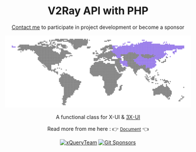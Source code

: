 <div align="center">
  <h1>V2Ray API with PHP</h1>
  <p><a href="https://t.me/xQuerySupport">Contact me</a> to participate in project development or become a sponsor</p>
  <img src="./docs/_media/map.svg">
  <p>A functional class for X-UI & <a href="https://github.com/MHSanaei/3x-ui">3X-UI</a></p>
  <p>Read more from me here : 👉 <small><a href="https://mobinjavari.github.io/v2ray-api-php/">Document</a></small> 👈</p>
  <a href="https://t.me/xQueryTeam" title="xQueryTeam"><img alt="xQueryTeam" src="https://img.shields.io/badge/-xQueryTeam-252932?labelColor=4C8EDA&logo=telegram&logoColor=20232A"></a>
  <a href="https://api.gitsponsors.com/api/badge/link?p=AfoU9hLZK7Ig66WkjJfXbr6kgpMSQScgMFVAtroCnGQxfFG39ehBNssfv9MilFlDm6m6L8HqZyhIUjhk09hhoEESO6KyN+J0rF6c30kPYA5geo0YKxEhCXdQ1JUCNXsiZ2CR/6AMDG4Ul7kxwR7MtQ=="><img alt="Git Sponsors" src="https://api.gitsponsors.com/api/badge/img?id=604292064"></a>
</div>

